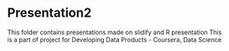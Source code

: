 # Presentation2
This folder contains presentations made on slidify and R presentation
This is a part of project for Developing Data Products - Coursera, Data Science
